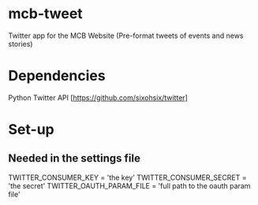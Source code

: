 mcb-tweet
=========

Twitter app for the MCB Website (Pre-format tweets of events and news stories)

# Dependencies
Python Twitter API [https://github.com/sixohsix/twitter]

# Set-up
## Needed in the settings file
TWITTER_CONSUMER_KEY  = 'the key'
TWITTER_CONSUMER_SECRET  = 'the secret'
TWITTER_OAUTH_PARAM_FILE = 'full path to the oauth param file'
